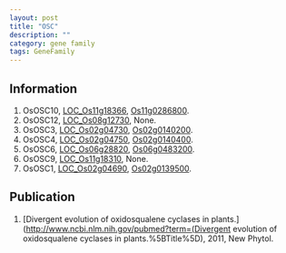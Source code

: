```yaml
---
layout: post
title: "OSC"
description: ""
category: gene family
tags: GeneFamily
---
```


## Information
1. OsOSC10, [LOC_Os11g18366](http://rice.plantbiology.msu.edu/cgi-bin/ORF_infopage.cgi?orf=LOC_Os11g18366), [Os11g0286800](http://rapdb.dna.affrc.go.jp/viewer/gbrowse_details/irgsp1?name=Os11g0286800).
2. OsOSC12, [LOC_Os08g12730](http://rice.plantbiology.msu.edu/cgi-bin/ORF_infopage.cgi?orf=LOC_Os08g12730), None.
3. OsOSC3, [LOC_Os02g04730](http://rice.plantbiology.msu.edu/cgi-bin/ORF_infopage.cgi?orf=LOC_Os02g04730), [Os02g0140200](http://rapdb.dna.affrc.go.jp/viewer/gbrowse_details/irgsp1?name=Os02g0140200).
4. OsOSC4, [LOC_Os02g04750](http://rice.plantbiology.msu.edu/cgi-bin/ORF_infopage.cgi?orf=LOC_Os02g04750), [Os02g0140400](http://rapdb.dna.affrc.go.jp/viewer/gbrowse_details/irgsp1?name=Os02g0140400).
5. OsOSC6, [LOC_Os06g28820](http://rice.plantbiology.msu.edu/cgi-bin/ORF_infopage.cgi?orf=LOC_Os06g28820), [Os06g0483200](http://rapdb.dna.affrc.go.jp/viewer/gbrowse_details/irgsp1?name=Os06g0483200).
6. OsOSC9, [LOC_Os11g18310](http://rice.plantbiology.msu.edu/cgi-bin/ORF_infopage.cgi?orf=LOC_Os11g18310), None.
7. OsOSC1, [LOC_Os02g04690](http://rice.plantbiology.msu.edu/cgi-bin/ORF_infopage.cgi?orf=LOC_Os02g04690), [Os02g0139500](http://rapdb.dna.affrc.go.jp/viewer/gbrowse_details/irgsp1?name=Os02g0139500).

## Publication
1. [Divergent evolution of oxidosqualene cyclases in plants.](http://www.ncbi.nlm.nih.gov/pubmed?term=(Divergent evolution of oxidosqualene cyclases in plants.%5BTitle%5D), 2011, New Phytol.


